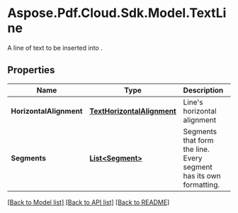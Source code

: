 ﻿# Aspose.Pdf.Cloud.Sdk.Model.TextLine
A line of text to be inserted into .

## Properties

Name | Type | Description | Notes
------------ | ------------- | ------------- | -------------
**HorizontalAlignment** | [**TextHorizontalAlignment**](TextHorizontalAlignment.md) | Line&#39;s horizontal alignment | [optional] 
**Segments** | [**List&lt;Segment&gt;**](Segment.md) | Segments that form the line. Every segment has its own formatting. | 

[[Back to Model list]](../README.md#documentation-for-models) [[Back to API list]](../README.md#documentation-for-api-endpoints) [[Back to README]](../README.md)

